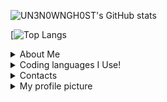 ![UN3N0WNGH0ST's GitHub stats](https://github-readme-stats.vercel.app/api?username=UN3N0WNGH0ST&show_icons=true&theme=maroongold)


[![Top Langs](https://github-readme-stats.vercel.app/api/top-langs/?username=UN3N0WNGH0ST&layout=compact&theme=maroongold)

<details>
  <summary>About Me</summary>
  
  Hi my name is UN3N0WNGH0ST, but you can call me UN3N0WN. i'm 13 years old, and can and will DUNK on you in basketball! 

</details>   

<details>
  <summary>Coding languages I Use!</summary>
  
  <ul>
  <li>JavaScript</li>
  <li>HTML</li>
  <li>Python</li>
  <li>Ruby</li>
</ul>
  

</details> 

<details>
  <summary>Contacts</summary>
  
  ツ゚ CONTACTS ツ゚
  
  My Main Email: calebthehufflepuff@gmail.com
  
  </details>

<details>
  <summary>My profile picture</summary>
  
  original
  
![10137](https://user-images.githubusercontent.com/75956379/112385918-6e23c180-8cad-11eb-966e-8a8c4ee3b18f.jpeg)

 plus this
 
 ![light-blue-pink-background-with-colorful-stars-vector](https://user-images.githubusercontent.com/75956379/112385981-83005500-8cad-11eb-87a8-343eebe2907b.jpg)

result

![download (1)](https://user-images.githubusercontent.com/75956379/112385874-5f3d0f00-8cad-11eb-99d7-43c8ca28877d.png)

  </details>

